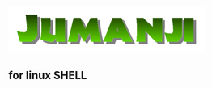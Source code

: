 ![JUMANJI](https://github.com/alectramell/jumanji/raw/master/img/logo_color_small.png)

## for linux SHELL ##
